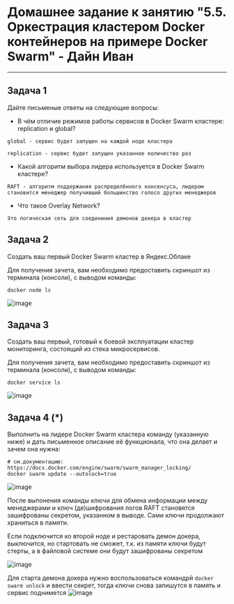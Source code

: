 # Домашнее задание к занятию "5.5. Оркестрация кластером Docker контейнеров на примере Docker Swarm" - Дайн Иван

---

## Задача 1

Дайте письменые ответы на следующие вопросы:

- В чём отличие режимов работы сервисов в Docker Swarm кластере: replication и global?

`global - сервис будет запущен на каждой ноде кластера`

`replication - сервис будет запущен указанное количество раз`
- Какой алгоритм выбора лидера используется в Docker Swarm кластере?

`RAFT - алгоритм поддержания распределённого консенсуса, лидером становится менеджер получивший большинство голосо других менеджеров`
- Что такое Overlay Network?

`Это логическая сеть для соедениния демонов докера в кластер`

## Задача 2

Создать ваш первый Docker Swarm кластер в Яндекс.Облаке

Для получения зачета, вам необходимо предоставить скриншот из терминала (консоли), с выводом команды:
```
docker node ls
```
![image](https://user-images.githubusercontent.com/93118042/152985851-6c6e6900-5b67-45c3-9322-0aace100a82e.png)


## Задача 3

Создать ваш первый, готовый к боевой эксплуатации кластер мониторинга, состоящий из стека микросервисов.

Для получения зачета, вам необходимо предоставить скриншот из терминала (консоли), с выводом команды:
```
docker service ls
```
![image](https://user-images.githubusercontent.com/93118042/152986079-d987cbd2-8cd1-4135-b8ac-cb240f9a5437.png)


## Задача 4 (*)

Выполнить на лидере Docker Swarm кластера команду (указанную ниже) и дать письменное описание её функционала, что она делает и зачем она нужна:
```
# см.документацию: https://docs.docker.com/engine/swarm/swarm_manager_locking/
docker swarm update --autolock=true
```

![image](https://user-images.githubusercontent.com/93118042/153378027-aa0d36f5-3588-4483-b7fb-1540b26d32fc.png)

После выпонения команды ключи для обмена информации между менеджерами и ключ (де)шифрования логов RAFT становятся зашифрованы секретом, указанном в выводе. Сами ключи продолжают храниться в памяти.

Если подключится ко второй ноде и рестаровать демон докера, выключится, но стартовать не сможет, т.к. из памяти ключи будут стерты, а в файловой системе они будут зашифрованы секретом

![image](https://user-images.githubusercontent.com/93118042/153378424-488adf5e-1aaa-4aa1-96af-a448b566feeb.png)

Для старта демона докера нужно воспользоваться командрй `docker swarm unlock` и ввести секрет, тогда ключи снова запишутся в память и сервис поднимется
![image](https://user-images.githubusercontent.com/93118042/153378681-d486c04e-3046-48f0-8d78-aec14f34194a.png)


